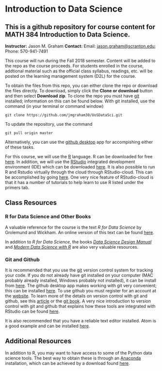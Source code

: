 # Introduction to Data Science
## This is a github repository for course content for MATH 384 Introduction to Data Science.

**Instructor:** Jason M. Graham
**Contact:** Email: jason.graham@scranton.edu; Phone: 570-941-7491

This course will run during the Fall 2018 semester. Content will be added to the
repo as the course proceeds. For students enrolled in the course, addtional
material such as the official class syllabus, readings, etc. will be posted
on the learning management system (D2L) for the course.

To obtain the files from this repo, you can either clone the repo or download the files directly. To download, simply click the **Clone or download** button and then select **Download zip**. To clone the repo you must have [git](https://git-scm.com/) installed; information on this can be found below. With git installed, use the command (in your terminal or command window)

`git clone https://github.com/jmgraham30/UoSDataSci.git`

To update the repository, use the command

`git pull origin master`

Alternatively, you can use the [github desktop](https://desktop.github.com/) app for accompishing either of these tasks.

For this course, we will use the [R](https://www.r-project.org/) language. R can be downloaded for free [here](https://cran.revolutionanalytics.com/). In addition, we will use the [RStudio](https://www.rstudio.com/) integrated development environment (IDE) which can be downloaded [here](https://www.rstudio.com/products/rstudio/download/#download). It is also possible to run R and Rstudio virtually through the cloud through RStudio-cloud. This can be accomplished by going [here](https://rstudio.cloud/). One very nice feature of RStudio-cloud is that it has a number of tutorials to help learn to use R listed under the primers tab.

## Class Resources

### R for Data Science and Other Books
A valuable reference for the course is the text *R for Data Science* by Grolemund and Wickham. An online version of this text can be found [here](http://r4ds.had.co.nz/).

In addition to *R for Data Science*, the books [*Data Science Design Manual*](http://www.data-manual.com/) and [*Modern Data Science with R*](https://mdsr-book.github.io/index.html) are also very valuable resources.

### Git and Github
It is recommended that you use the [git](https://git-scm.com/) version control system for tracking your code. If you do not already have git installed on your computer (MAC probably already installed, Windows probably not installed), it can be install from [here](https://git-scm.com/). The github desktop app makes working with git very convenient; this can be installed [here](https://desktop.github.com/). To use github you must register for an account at the [website](httPs://github.com/). To learn more of the details on version control with git and github, see this [article](https://peerj.com/preprints/3159/) or the [git book](https://git-scm.com/book/en/v2). A very nice introduction to version control with git and github that explains how these tools are integrated with RStudio can be found [here](https://ourcodingclub.github.io/2017/02/27/git.html).

It is also recommended that you have a reliable text editor installed. Atom is a good example and can be installed [here](https://atom.io/).

## Additional Resources
In addition to R, you may want to have access to some of the Python data science tools. The best way to obtain these is through an [Anaconda](https://www.anaconda.com/) installation, which can be achieved by a download found  [here](https://www.anaconda.com/download/#macos).
